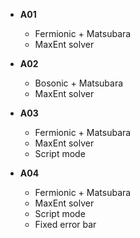 * **A01**
    * Fermionic + Matsubara
    * MaxEnt solver

* **A02**
    * Bosonic + Matsubara
    * MaxEnt solver

* **A03**
    * Fermionic + Matsubara
    * MaxEnt solver
    * Script mode

* **A04**
    * Fermionic + Matsubara
    * MaxEnt solver
    * Script mode
    * Fixed error bar
